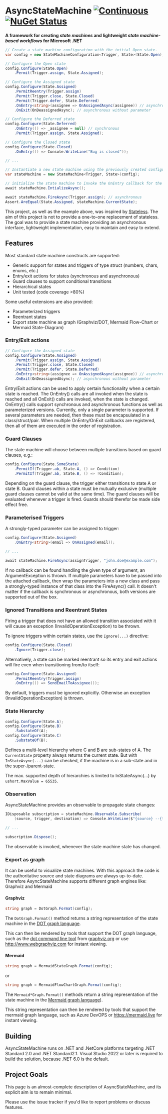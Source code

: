 # AsyncStateMachine [![Continuous](https://github.com/dschreib42/AsyncStateMachine/workflows/ci/badge.svg)](https://github.com/dschreib42/AsyncStateMachine/actions/workflows/ci.yml) [![NuGet Status](https://img.shields.io/nuget/v/AsyncStateMachine.svg?style=flat)](https://www.nuget.org/packages/AsyncStateMachine)

**A framework for creating *state machines* and lightweight *state machine-based workflows* for Microsoft .NET**

```csharp
// Create a state machine configuration with the initial Open state.
var config = new StateMachineConfiguration<Trigger, State>(State.Open);

// Configure the Open state
config.Configure(State.Open)
    .Permit(Trigger.assign, State.Assigned);

// Configure the Assigned state
config.Configure(State.Assigned)
    .PermitReentry(Trigger.assign)
    .Permit(Trigger.close, State.Closed)
    .Permit(Trigger.defer, State.Deferred)
    .OnEntry<string>(assignee => OnAssignedAsync(assignee)) // asynchronous with parameter
    .OnExit(OnDeassignedAsync); // asynchronous without parameter

// Configure the Deferred state
config.Configure(State.Deferred)
    .OnEntry(() => _assignee = null) // synchronous
    .Permit(Trigger.assign, State.Assigned);

// Configure the Closed state
config.Configure(State.Closed)
    .OnEntry(() => Console.WriteLine("Bug is closed"));

// ...

// Instantiate a new state machine using the previously created configuration.
var stateMachine = new StateMachine<Trigger, State>(config);

// initialize the state machine to invoke the OnEntry callback for the initial state.
await stateMachine.IntializeAsync();

await stateMachine.FireAsync(Trigger.assign); // asynchronous
Assert.AreEqual(State.Assigned, stateMachine.CurrentState);
```

This project, as well as the example above, was inspired by [Stateless](https://github.com/dotnet-state-machine/stateless/).
The aim of this project is not to provide a one-to-one replacement of stateless. The goal was to provide a state machine providing
an asynchronous interface, lightweight implementation, easy to maintain and easy to extend. 

## Features

Most standard state machine constructs are supported:

 * Generic support for states and triggers of type struct (numbers, chars, enums, etc.)
 * Entry/exit actions for states (synchronous and asynchronous)
 * Guard clauses to support conditional transitions
 * Hierarchical states
 * Unit tested (code coverage >80%)

Some useful extensions are also provided:

 * Parameterized triggers
 * Reentrant states
 * Export state machine as graph (Graphviz/DOT, Mermaid Flow-Chart or Mermaid State-Diagram)

### Entry/Exit actions

```csharp
// Configure the Assigned state
config.Configure(State.Assigned)
    .Permit(Trigger.assign, State.Assigned)
    .Permit(Trigger.close, State.Closed)
    .Permit(Trigger.defer, State.Deferred)
    .OnEntry<string>(assignee => OnAssignedAsync(assignee)) // asynchronous with parameter
    .OnExit(OnDeassignedAsync); // asynchronous without parameter
```

Entry/Exit actions can be used to apply certain functionality when a certain state is reached. The OnEntry() calls are all invoked when the state is reached and all OnExit() calls are invoked, when the state is changed. OnEntry() calls support synchronous and asynchronous functions as well as parameterized versions. Currently,
only a single parameter is supported. If several parameters are needed, then these must be encapsulated in a class/struct/pair. When multiple OnEntry/OnExit callbacks are registered, then all of them are executed in the order of registration.

### Guard Clauses

The state machine will choose between multiple transitions based on guard clauses, e.g.:

```csharp
config.Configure(State.SomeState)
    .PermitIf(Trigger.ab, State.A, () => Condition)
    .PermitIf(Trigger.ab, State.B, () => !Condition);
```

Depending on the guard clause, the trigger either transitions to state A or state B.
Guard clauses within a state must be mutually exclusive (multiple guard clauses cannot be valid at the same time).
The guard clauses will be evaluated whenever a trigger is fired. Guards should therefor be made side effect free.

### Parameterised Triggers

A strongly-typed parameter can be assigned to trigger:

```csharp
config.Configure(State.Assigned)
    .OnEntry<string>(email => OnAssigned(email));

// ...

await stateMachine.FireAsync(assignTrigger, "john.doe@example.com");
```

If no callback can be found handling the given type of argument, an ArgumentException is thrown.
If multiple parameters have to be passed into the attached callback, then wrap the parameters into a new class and pass a strongly-typed instance of that class into the FireAsync() call.
It doesn't matter if the callback is synchronous or asynchronous, both versions are supported out of the box. 

### Ignored Transitions and Reentrant States

Firing a trigger that does not have an allowed transition associated with it will cause an exception (InvalidOperationException) to be thrown.

To ignore triggers within certain states, use the `Ignore(...)` directive:

```csharp
config.Configure(State.Closed)
    .Ignore(Trigger.close);
```

Alternatively, a state can be marked reentrant so its entry and exit actions will fire even when transitioning from/to itself:

```csharp
config.Configure(State.Assigned)
    .PermitReentry(Trigger.assign)
    .OnEntry(() => SendEmailToAssignee());
```

By default, triggers must be ignored explicitly. Otherwise an exception (InvalidOperationException) is thrown.

### State Hierarchy

```csharp
config.Configure(State.A);
config.Configure(State.B)
    .SubstateOf(A);
config.Configure(State.C)
    .SubstateOf(B);
```

Defines a multi-level hierarchy where C and B are sub-states of A. The `CurrentState` property always returns the current state. But with `InStateAsync(...)` can be checked,
if the machine is in a sub-state and in the super-/parent-state.

The max. supported depth of hierarchies is limited to InStateAsync(...) by `ushort.MaxValue = 65535`.

### Observation

AsyncStateMachine provides an observable to propagate state changes:

```csharp
IDisposable subscription = stateMachine.Observable.Subscribe(
    (source, trigger, destination) => Console.WriteLine($"{source} --{trigger}--> {destination}"));

// ...

subscription.Dispose();
```

The observable is invoked, whenever the state machine state has changed.

### Export as graph

It can be useful to visualize state machines. With this approach the code is the authoritative source and state diagrams are always up-to-date.
Therefore AsyncStateMachine supports different graph engines like: Graphviz and Mermaid

#### Graphviz

```csharp
string graph = DotGraph.Format(config);
```

The `DotGraph.Format()` method returns a string representation of the state machine in the [DOT graph language](https://en.wikipedia.org/wiki/DOT_(graph_description_language)).

This can then be rendered by tools that support the DOT graph language, such as the [dot command line tool](http://www.graphviz.org/doc/info/command.html) from [graphviz.org](http://www.graphviz.org) or use http://www.webgraphviz.com for instant viewing.

#### Mermaid

```csharp
string graph = MermaidStateGraph.Format(config);
```

or 

```csharp
string graph = MermaidFlowChartGraph.Format(config);
```

The `Mermaid*Graph.Format()` methods return a string representation of the state machine in the [Mermaid graph language](https://mermaid-js.github.io)).

This string representation can then be rendered by tools that support the mermaid graph language, such as Azure DevOPS or https://mermaid.live for instant viewing.

## Building

AsyncStateMachine runs on .NET and .NetCore platforms targeting .NET Standard 2.0 and .NET Standard2.1. Visual Studio 2022 or later is required to build the solution, because .NET 6.0 is the default.

## Project Goals

This page is an almost-complete description of AsyncStateMachine, and its explicit aim is to remain minimal.

Please use the issue tracker if you'd like to report problems or discuss features.

